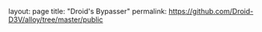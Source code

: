 layout: page
title: "Droid's Bypasser"
permalink: https://github.com/Droid-D3V/alloy/tree/master/public
